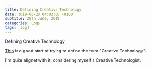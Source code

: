 ```yaml
---
title: Defining Creative Technology
date: 2019-06-28 04:03:00 +0100
subtitle: 28th June, 2019
categories: Logs
tags: [log]
---
```


Defining Creative Technology

[This](https://automattic.design/2019/06/21/what-is-a-creative-technologist/) is a good start at trying to define the term "Creative Technology".

I'm quite alignet with it, considering myself a Creative Technologist.